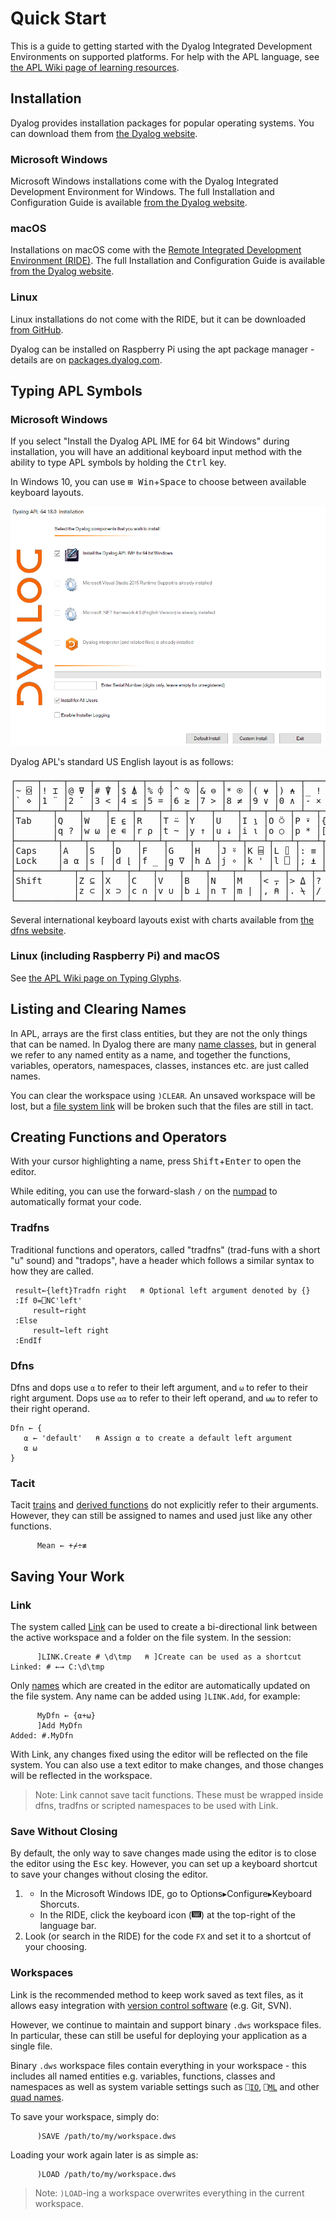 # Quick Start
This is a guide to getting started with the Dyalog Integrated Development Environments on supported platforms. For help with the APL language, see [the APL Wiki page of learning resources](https://apl.wiki/Learning_resources).

## Installation
Dyalog provides installation packages for popular operating systems. You can download them from [the Dyalog website](https://www.dyalog.com/download-zone.htm).

### Microsoft Windows
Microsoft Windows installations come with the Dyalog Integrated Development Environment for Windows. The full Installation and Configuration Guide is available [from the Dyalog website](https://docs.dyalog.com/18.0/Dyalog%20for%20Microsoft%20Windows%20Installation%20and%20Configuration%20Guide.pdf).

### macOS
Installations on macOS come with the [Remote Integrated Development Environment (RIDE)](https://github.com/Dyalog/ride). The full Installation and Configuration Guide is available [from the Dyalog website](https://docs.dyalog.com/18.0/Dyalog%20for%20macOS%20Installation%20and%20Configuration%20Guide.pdf).

### Linux
Linux installations do not come with the RIDE, but it can be downloaded [from GitHub](https://github.com/Dyalog/ride/releases/latest).

Dyalog can be installed on Raspberry Pi using the apt package manager - details are on [packages.dyalog.com](https://packages.dyalog.com/).

## Typing APL Symbols

### Microsoft Windows
If you select "Install the Dyalog APL IME for 64 bit Windows" during installation, you will have an additional keyboard input method with the ability to type APL symbols by holding the <kbd>Ctrl</kbd> key. 

In Windows 10, you can use <kbd>⊞ Win</kbd>+<kbd>Space</kbd> to choose between available keyboard layouts.

![Windows installation options](img/installwin.png)

Dyalog APL's standard US English layout is as follows:
<pre class="language-APL" id="kbd-en-US">
┌────┬────┬────┬────┬────┬────┬────┬────┬────┬────┬────┬────┬────┬─────────┐
│~ ⌺ │! ⌶ │@ ⍫ │# ⍒ │$ ⍋ │% ⌽ │^ ⍉ │& ⊖ │* ⍟ │( ⍱ │) ⍲ │_ ! │+ ⌹ │Backspace│
│` ⋄ │1 ¨ │2 ¯ │3 < │4 ≤ │5 = │6 ≥ │7 > │8 ≠ │9 ∨ │0 ∧ │- × │= ÷ │         │
├────┴──┬─┴──┬─┴──┬─┴──┬─┴──┬─┴──┬─┴──┬─┴──┬─┴──┬─┴──┬─┴──┬─┴──┬─┴──┬──────┤
│Tab    │Q   │W   │E ⍷ │R   │T ⍨ │Y   │U   │I ⍸ │O ⍥ │P ⍣ │{ ⍞ │} ⍬ │| ⊣   │
│       │q ? │w ⍵ │e ∊ │r ⍴ │t ~ │y ↑ │u ↓ │i ⍳ │o ○ │p * │[ ← │] → │\ ⊢   │
├───────┴┬───┴┬───┴┬───┴┬───┴┬───┴┬───┴┬───┴┬───┴┬───┴┬───┴┬───┴┬───┴──────┤
│Caps    │A   │S   │D   │F   │G   │H   │J ⍤ │K ⌸ │L ⌷ │: ≡ │" ≢ │Enter     │
│Lock    │a ⍺ │s ⌈ │d ⌊ │f _ │g ∇ │h ∆ │j ∘ │k ' │l ⎕ │; ⍎ │' ⍕ │          │
├────────┴──┬─┴──┬─┴──┬─┴──┬─┴──┬─┴──┬─┴──┬─┴──┬─┴──┬─┴──┬─┴──┬─┴──────────┤
│Shift      │Z ⊆ │X   │C   │V   │B   │N   │M   │< ⍪ │> ⍙ │? ⍠ │Shift       │
│           │z ⊂ │x ⊃ │c ∩ │v ∪ │b ⊥ │n ⊤ │m | │, ⍝ │. ⍀ │/ ⌿ │            │
└───────────┴────┴────┴────┴────┴────┴────┴────┴────┴────┴────┴────────────┘
</pre>
Several international keyboard layouts exist with charts available from [the dfns website](https://dfns.dyalog.com/n_keyboards.htm).

### Linux (including Raspberry Pi) and macOS
See [the APL Wiki page on Typing Glyphs](https://apl.wiki/Typing_glyphs).

## Listing and Clearing Names
In APL, arrays are the first class entities, but they are not the only things that can be named. In Dyalog there are many [name classes](http://help.dyalog.com/latest/#Language/System%20Functions/nc.htm), but in general we refer to any named entity as a name, and together the functions, variables, operators, namespaces, classes, instances etc. are just called names.

You can clear the workspace using `)CLEAR`. An unsaved workspace will be lost, but a [file system link](#link) will be broken such that the files are still in tact.

## Creating Functions and Operators
With your cursor highlighting a name, press <kbd>Shift</kbd>+<kbd>Enter</kbd> to open the editor.

While editing, you can use the forward-slash `/` on the [numpad](https://en.wikipedia.org/wiki/Numeric_keypad) to automatically format your code.

### Tradfns
Traditional functions and operators, called "tradfns" (trad-funs with a short "u" sound) and "tradops", have a header which follows a similar syntax to how they are called.
```APL
 result←{left}Tradfn right   ⍝ Optional left argument denoted by {}
 :If 0=⎕NC'left'
     result←right
 :Else
     result←left right
 :EndIf
```

### Dfns
Dfns and dops use `⍺` to refer to their left argument, and `⍵` to refer to their right argument. Dops use `⍺⍺` to refer to their left operand, and `⍵⍵` to refer to their right operand.
```APL
Dfn ← {
   ⍺ ← 'default'   ⍝ Assign ⍺ to create a default left argument
   ⍺ ⍵
}
```

### Tacit
Tacit [trains](https://apl.wiki/Tacit_programming#Trains) and [derived functions](https://apl.wiki/Tacit_programming#Derived_functions) do not explicitly refer to their arguments. However, they can still be assigned to names and used just like any other functions.
```APL
      Mean ← +⌿÷≢
```

## Saving Your Work

### Link
The system called [Link](https://github.com/dyalog/link) can be used to create a bi-directional link between the active workspace and a folder on the file system. In the session:
```APL
      ]LINK.Create # \d\tmp   ⍝ ]Create can be used as a shortcut
Linked: # ←→ C:\d\tmp
```
Only [names]() which are created in the editor are automatically updated on the file system. Any name can be added using `]LINK.Add`, for example:
```APL
      MyDfn ← {⍺+⍵}
      ]Add MyDfn
Added: #.MyDfn
```
With Link, any changes fixed using the editor will be reflected on the file system. You can also use a text editor to make changes, and those changes will be reflected in the workspace.

> Note: Link cannot save tacit functions. These must be wrapped inside dfns, tradfns or scripted namespaces to be used with Link.

### Save Without Closing
By default, the only way to save changes made using the editor is to close the editor using the <kbd>Esc</kbd> key. However, you can set up a keyboard shortcut to save your changes without closing the editor. 

1. 
	* In the Microsoft Windows IDE, go to Options▸Configure▸Keyboard Shorcuts. 
	* In the RIDE, click the keyboard icon (<img alt="mini keyboard logo" src="/img/kbdmini.svg" width="15px">) at the top-right of the language bar. 
1. Look (or search in the RIDE) for the code `FX` and set it to a shortcut of your choosing.

### Workspaces
Link is the recommended method to keep work saved as text files, as it allows easy integration with [version control software](https://betterexplained.com/articles/a-visual-guide-to-version-control/) (e.g. Git, SVN).

However, we continue to maintain and support binary `.dws` workspace files. In particular, these can still be useful for deploying your application as a single file.

Binary `.dws` workspace files contain everything in your workspace - this includes all named entities e.g. variables, functions, classes and namespaces as well as system variable settings such as [`⎕IO`](https://aplwiki.com/wiki/Index_origin), [`⎕ML`](https://aplwiki.com/wiki/Migration_level) and other [quad names](https://aplwiki.com/wiki/Quad_name).

To save your workspace, simply do:
```APL
      )SAVE /path/to/my/workspace.dws
```

Loading your work again later is as simple as:
```APL
      )LOAD /path/to/my/workspace.dws
```

> Note: `)LOAD`-ing a workspace overwrites everything in the current workspace.